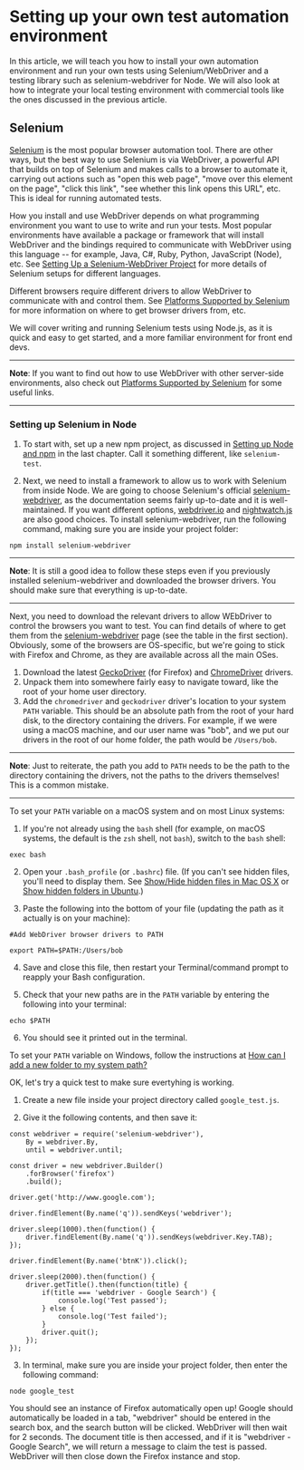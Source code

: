 # Setting up your own test automation environment

In this article, we will teach you how to install your own automation environment and run your own tests using Selenium/WebDriver and a testing library such as selenium-webdriver for Node. We will also look at how to integrate your local testing environment with commercial tools like the ones discussed in the previous article.

## Selenium

[Selenium](https://www.selenium.dev/) is the most popular browser automation tool. There are other ways, but the best way to use Selenium is via WebDriver, a powerful API that builds on top of Selenium and makes calls to a browser to automate it, carrying out actions such as "open this web page", "move over this element on the page", "click this link", "see whether this link opens this URL", etc. This is ideal for running automated tests.

How you install and use WebDriver depends on what programming environment you want to use to write and run your tests. Most popular environments have available a package or framework that will install WebDriver and the bindings required to communicate with WebDriver using this language -- for example, Java, C#, Ruby, Python, JavaScript (Node), etc. See [Setting Up a Selenium-WebDriver Project](https://www.selenium.dev/documentation/#setting-up-a-selenium-webdriver-project) for more details of Selenium setups for different languages.

Different browsers require different drivers to allow WebDriver to communicate with and control them. See [Platforms Supported by Selenium](https://www.selenium.dev/downloads/) for more information on where to get browser drivers from, etc.

We will cover writing and running Selenium tests using Node.js, as it is quick and easy to get started, and a more familiar environment for front end devs.

<hr>

**Note**: If you want to find out how to use WebDriver with other server-side environments, also check out [Platforms Supported by Selenium](https://www.selenium.dev/downloads/) for some useful links.

<hr>

### Setting up Selenium in Node

1. To start with, set up a new npm project, as discussed in [Setting up Node and npm](https://github.com/AndrewSRea/My_Learning_Port/tree/main/JavaScript/Tools_and_Testing/Cross_Browser_Testing/Intro_Automated_Testing#setting-up-node-and-npm) in the last chapter. Call it something different, like `selenium-test`.

2. Next, we need to install a framework to allow us to work with Selenium from inside Node. We are going to choose Selenium's official [selenium-webdriver](https://www.npmjs.com/package/selenium-webdriver), as the documentation seems fairly up-to-date and it is well-maintained. If you want different options, [webdriver.io](https://webdriver.io/) and [nightwatch.js](https://nightwatchjs.org/) are also good choices. To install selenium-webdriver, run the following command, making sure you are inside your project folder:
```
npm install selenium-webdriver
```

<hr>

**Note**: It is still a good idea to follow these steps even if you previously installed selenium-webdriver and downloaded the browser drivers. You should make sure that everything is up-to-date.

<hr>

Next, you need to download the relevant drivers to allow WEbDriver to control the browsers you want to test. You can find details of where to get them from the [selenium-webdriver](https://www.npmjs.com/package/selenium-webdriver) page (see the table in the first section). Obviously, some of the browsers are OS-specific, but we're going to stick with Firefox and Chrome, as they are available across all the main OSes.

1. Download the latest [GeckoDriver](https://github.com/mozilla/geckodriver/releases/) (for Firefox) and [ChromeDriver](https://chromedriver.storage.googleapis.com/index.html) drivers.
2. Unpack them into somewhere fairly easy to navigate toward, like the root of your home user directory.
3. Add the `chromedriver` and `geckodriver` driver's location to your system `PATH` variable. This should be an absolute path from the root of your hard disk, to the directory containing the drivers. For example, if we were using a macOS machine, and our user name was "bob", and we put our drivers in the root of our home folder, the path would be `/Users/bob`.

<hr>

**Note**: Just to reiterate, the path you add to `PATH` needs to be the path to the directory containing the drivers, not the paths to the drivers themselves! This is a common mistake.

<hr>

To set your `PATH` variable on a macOS system and on most Linux systems:

1. If you're not already using the `bash` shell (for example, on macOS systems, the default is the `zsh` shell, not `bash`), switch to the `bash` shell:
```
exec bash
```

2. Open your `.bash_profile` (or `.bashrc`) file. (If you can't see hidden files, you'll need to display them. See [Show/Hide hidden files in Mac OS X](https://ianlunn.co.uk/articles/quickly-showhide-hidden-files-mac-os-x-mavericks) or [Show hidden folders in Ubuntu](https://askubuntu.com/questions/470837/how-to-show-hidden-folders-in-file-manager-nautilus-on-ubuntu).)

3. Paste the following into the bottom of your file (updating the path as it actually is on your machine):
```
#Add WebDriver browser drivers to PATH

export PATH=$PATH:/Users/bob
```

4. Save and close this file, then restart your Terminal/command prompt to reapply your Bash configuration.

5. Check that your new paths are in the `PATH` variable by entering the following into your terminal:
```
echo $PATH
```

6. You should see it printed out in the terminal.

To set your `PATH` variable on Windows, follow the instructions at [How can I add a new folder to my system path?](https://www.itprotoday.com/)

OK, let's try a quick test to make sure evertyhing is working.

1. Create a new file inside your project directory called `google_test.js`.

2. Give it the following contents, and then save it:
```
const webdriver = require('selenium-webdriver'),
    By = webdriver.By,
    until = webdriver.until;

const driver = new webdriver.Builder()
    .forBrowser('firefox')
    .build();

driver.get('http://www.google.com');

driver.findElement(By.name('q')).sendKeys('webdriver');

driver.sleep(1000).then(function() {
    driver.findElement(By.name('q')).sendKeys(webdriver.Key.TAB);
});

driver.findElement(By.name('btnK')).click();

driver.sleep(2000).then(function() {
    driver.getTitle().then(function(title) {
        if(title === 'webdriver - Google Search') {
            console.log('Test passed');
        } else {
            console.log('Test failed');
        }
        driver.quit();
    });
});
```

3. In terminal, make sure you are inside your project folder, then enter the following command:
```
node google_test
```

You should see an instance of Firefox automatically open up! Google should automatically be loaded in a tab, "webdriver" should be entered in the search box, and the search button will be clicked. WebDriver will then wait for 2 seconds. The document title is then accessed, and if it is "webdriver - Google Search", we will return a message to claim the test is passed. WebDriver will then close down the Firefox instance and stop.